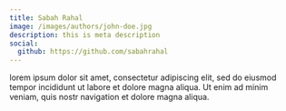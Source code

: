```yaml
---
title: Sabah Rahal
image: /images/authors/john-doe.jpg
description: this is meta description
social:
  github: https://github.com/sabahrahal
---
```


lorem ipsum dolor sit amet, consectetur adipiscing elit, sed do eiusmod tempor incididunt ut labore et dolore magna aliqua. Ut enim ad minim veniam, quis nostr navigation et dolore magna aliqua.

